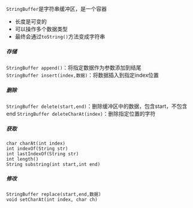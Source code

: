 `StringBuffer`是字符串缓冲区，是一个容器
* 长度是可变的
* 可以操作多个数据类型
* 最终会通过`toString()`方法变成字符串

##### 存储 
`StringBuffer append()`：将指定数据作为参数添加到结尾  
`StringBuffer insert(index,数据)`：将数据插入到指定index位置

##### 删除
`StringBuffer delete(start,end)`：删除缓冲区中的数据，包含start，不包含end
`StringBuffer deleteCharAt(index)`：删除指定位置的字符

##### 获取
`char charAt(int index)`  
`int indexOf(String str)`  
`int lastIndexOf(String str)`  
`int length()`  
`String substring(int start,int end)`  

##### 修改
`StringBuffer replace(start,end,数据)`  
`void setCharAt(int index, char ch)`  
